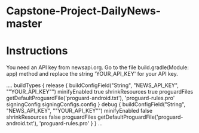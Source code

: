 # Capstone-Project-DailyNews-master

# Instructions

You need an API key from newsapi.org. Go to the file build.gradle(Module: app) method and replace the string 'YOUR_API_KEY' for your API key.

....
buildTypes {
      release {
          buildConfigField("String", "NEWS_API_KEY", "\"YOUR_API_KEY\"")
          minifyEnabled true
          shrinkResources true
          proguardFiles getDefaultProguardFile('proguard-android.txt'), 'proguard-rules.pro'
          signingConfig signingConfigs.config
      }
      debug {
          buildConfigField("String", "NEWS_API_KEY", "\"YOUR_API_KEY\"")
          minifyEnabled false
          shrinkResources false
          proguardFiles getDefaultProguardFile('proguard-android.txt'), 'proguard-rules.pro'
      }
  }
  ...
